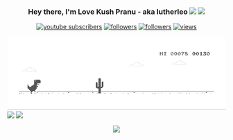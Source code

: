 <h3 align="center">Hey there, I'm Love Kush Pranu - aka lutherleo <img src="https://media.giphy.com/media/hvRJCLFzcasrR4ia7z/giphy.gif" width="28"> <img src="https://emojis.slackmojis.com/emojis/images/1531849430/4246/blob-sunglasses.gif?1531849430" width="28"/></h3>

<p align="center">
  <a href="https://youtube.com/channel/UCbhPWvz1y-Ty6d_WWJGPQOw?sub_confirmation=1"><img alt="youtube subscribers" title="Subscribe to my YouTube channel" src="https://img.shields.io/youtube/subscribers/UCbhPWvz1y-Ty6d_WWJGPQOw?label=Subscribe&logo=Youtube&logoColor=red&style=for-the-badge"/></a> 
<!--  <a href="https://youtube.com/channel/UCbhPWvz1y-Ty6d_WWJGPQOw"><img alt="youtube views" title="YouTube views" src="https://freshidea.com/jonah/youtube-api/view-count-badge-temp.php?label=Views&color=e1ad0e&style=for-the-badge#2"/></a> -->
  <a href="https://twitter.com/LoveKush_Pranu"><img alt="followers" title="Follow me on Twitter" src = "https://img.shields.io/twitter/follow/LoveKush_Pranu?color=blue&label=Twitter&logo=twitter&style=for-the-badge"/></a>
  <a href="https://github.com/lutherleo"><img alt="followers" title="Follow me on Github" src="https://img.shields.io/github/followers/lutherleo?color=236ad3&style=for-the-badge&logo=github&label=Follow"/></a>
  <a href="https://github.com/lutherleo"><img alt="views" title="Github views" src="https://img.shields.io/github/watchers/lutherleo/lutherleo?color=purple&label=Watches&logo=github&style=for-the-badge"/></a>
</p>


[![](https://github.com/lutherleo/lutherleo/blob/main/dino.gif)](#)
[![](https://github-readme-stats.vercel.app/api?username=lutherleo)](https://github.com/lutherleo/github-readme-stats)
[![](https://github-readme-stats.vercel.app/api/top-langs/?username=lutherleo&layout=compact)](https://github.com/lutherleo/github-readme-stats)
<!-- [![GitHub Streak](https://github-readme-streak-stats.herokuapp.com/?user=lutherleo&theme=dark)](https://github.com/DenverCoder1/github-readme-streak-stats) -->

<p align="center">
  <a href="https://github.com/DenverCoder1/github-readme-streak-stats">
    <img src="https://github-readme-streak-stats.herokuapp.com/?user=lutherleo&theme=dark"/>
  </a>
  <br/>
</p>
